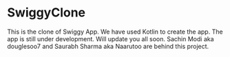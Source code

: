 # SwiggyClone
This is the clone of Swiggy App.
We have used Kotlin to create the app.
The app is still under development. Will update you all soon.
Sachin Modi aka douglesoo7 and Saurabh Sharma aka Naarutoo are behind this project.
